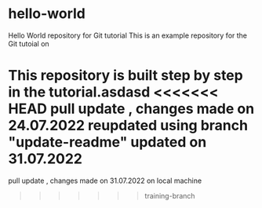 # hello-world
Hello World repository for Git tutorial
This is an example repository for the Git tutoial on

This repository is built step by step in the tutorial.asdasd
<<<<<<< HEAD
pull update , changes made on 24.07.2022
reupdated using branch "update-readme"
updated on 31.07.2022
=======
pull update , changes made on 31.07.2022 on local machine
>>>>>>> training-branch

